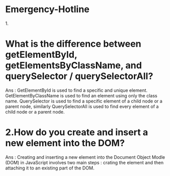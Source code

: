 # Emergency-Hotline

1.<h1 class="font-bold text-xl"> What is the difference between getElementById, getElementsByClassName, and querySelector / querySelectorAll?</h1>

Ans : GetElementById is used to find a specific and unique element. GetElementByClassName is used to find an element using only the class name. QuerySelector is used to find a specific element of a child node or a parent node, similarly QuerySelectorAll is used to find every element of a child node or a parent node.


<h1 class="font-bold text-lg">2.How do you create and insert a new element into the DOM?</h1>


Ans : Creating and inserting a new element into the Document Object Modle (DOM) in JavaScript involves two main steps : crating the element and then attaching it to an existing part of the DOM.